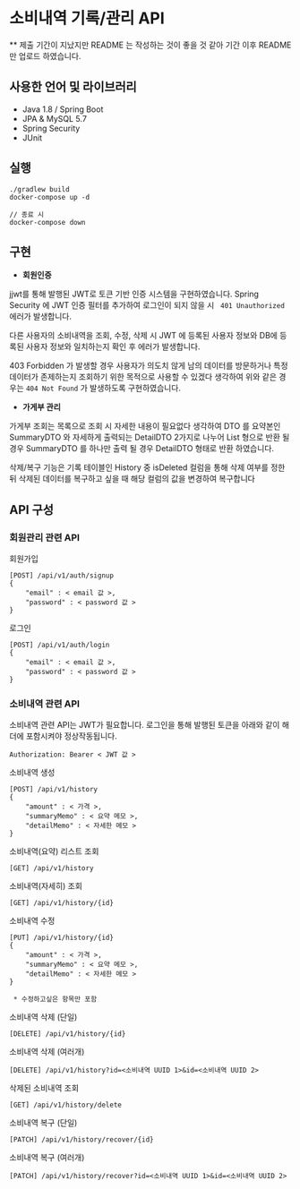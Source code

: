 # 소비내역 기록/관리 API

** 제출 기간이 지났지만 README 는 작성하는 것이 좋을 것 같아 기간 이후 README 만 업로드 하였습니다.

## 사용한 언어 및 라이브러리

- Java 1.8 / Spring Boot
- JPA & MySQL 5.7
- Spring Security
- JUnit

## 실행

``` shell
./gradlew build
docker-compose up -d

// 종료 시 
docker-compose down
```

## 구현
 - <b>회원인증</b>

jjwt를 통해 발행된 JWT로 토큰 기반 인증 시스템을 구현하였습니다. Spring Security 에 JWT 인증 필터를 추가하여 로그인이 되지 않을 시 ``` 401 Unauthorized``` 에러가 발생합니다.

다른 사용자의 소비내역을 조회, 수정, 삭제 시 JWT 에 등록된 사용자 정보와 DB에 등록된 사용자 정보와 일치하는지 확인 후 에러가 발생합니다.

403 Forbidden 가 발생할 경우 사용자가 의도치 않게 남의 데이터를 방문하거나 특정 데이터가 존제하는지 조회하기 위한 목적으로 사용할 수 있겠다 생각하여 위와 같은 경우는 ```404 Not Found``` 가 발생하도록 구현하였습니다.

 - <b>가게부 관리</b>

가게부 조회는 목록으로 조회 시 자세한 내용이 필요없다 생각하여 DTO 를 요약본인 SummaryDTO 와 자세하게 출력되는 DetailDTO 2가지로 나누어 List 형으로 반환 될 경우 SummaryDTO 를 하나만 출력 될 경우 DetailDTO 형태로 반환 하였습니다.

삭제/복구 기능은 기록 테이블인 History 중 isDeleted 컬럼을 통해 삭제 여부를 정한 뒤 삭제된 데이터를 복구하고 싶을 때 해당 컬럼의 값을 변경하여 복구합니다

## API 구성

### 회원관리 관련 API

회원가입
```
[POST] /api/v1/auth/signup
{
    "email" : < email 값 >,
    "password" : < password 값 >
}
```

로그인
```
[POST] /api/v1/auth/login
{
    "email" : < email 값 >,
    "password" : < password 값 >
}
```

### 소비내역 관련 API

소비내역 관련 API는 JWT가 필요합니다. 로그인을 통해 발행된 토큰을 아래와 같이 해더에 포함시켜야 정상작동됩니다. 
```
Authorization: Bearer < JWT 값 >
```

소비내역 생성
```
[POST] /api/v1/history
{
    "amount" : < 가격 >,
    "summaryMemo" : < 요약 메모 >,
    "detailMemo" : < 자세한 메모 >
}
```

소비내역(요약) 리스트 조회
```
[GET] /api/v1/history
```

소비내역(자세히) 조회
```
[GET] /api/v1/history/{id}
```

소비내역 수정
```
[PUT] /api/v1/history/{id}
{
    "amount" : < 가격 >,
    "summaryMemo" : < 요약 메모 >,
    "detailMemo" : < 자세한 메모 >
}

 * 수정하고싶은 항목만 포함
```

소비내역 삭제 (단일)
```
[DELETE] /api/v1/history/{id}
```

소비내역 삭제 (여러개)
```
[DELETE] /api/v1/history?id=<소비내역 UUID 1>&id=<소비내역 UUID 2>
```

삭제된 소비내역 조회
```
[GET] /api/v1/history/delete
```

소비내역 복구 (단일)
```
[PATCH] /api/v1/history/recover/{id}
```

소비내역 복구 (여러개)
```
[PATCH] /api/v1/history/recover?id=<소비내역 UUID 1>&id=<소비내역 UUID 2>
```
